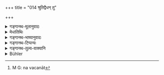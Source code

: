 +++
title = "014 श्रुतिद्वैधन् तु"

+++

<details><summary>गङ्गानथ-मूलानुवादः</summary>

Where there is conflict between two Vedic texts, both are held to be Dharma; both have been rightly pronounced by the wise to be Dharma.—(14)


“The text speaks of both being Dharma, which means that there should be combination (and not option); as it is only when there is combination that both could be Dharma; otherwise (), only one of them could be Dharma. (at a time).”
</details>

<details><summary>मेधातिथिः</summary>

प्राग् उक्तो व्याघातः परिह्रियते । **यत्र श्रुत्योर् द्वैधम्**, विरुद्धाभिधानम्, यं धर्मो ऽयम् इति काचिच् छ्रुतिर् आह, तम् एवाधर्मम् इत्य् अन्या । **तत्र उभाव् अपि तौ धर्माव्** अनुष्ठेयौ विकल्पेन । 

- <u>तुल्यबले</u> हि ते श्रुती । तत्रेयं प्रमाणम् इयं नेत्य् अशक्यो विवेकः । अत "एकार्थतुल्यबलविरोधे विकल्पः" (च्ड़्। ग्ध् १.४) इत्य् **उभाव् अपि तौ धर्माव्** इत्य् उक्तम् । तत्र समुच्चयः प्राप्नोति । एवम् उभौ धर्मौ भवतः । अन्यथा एकः स्यात् । 

- <u>नेति</u> ब्रूमः । पर्यायेणापि प्रयोगे नोभयशब्दस्य प्रवृत्तिविरोधः । न ह्य् अयं सापेक्ष्यद्वयविषय एव । न्याय्यश् च विकल्पः । यथाग्निहोत्राख्यम् एकं कर्म, तस्य कालत्रयम् उपदिष्टं । तत्र कर्म प्रधानम्, कालो गुणः । न चैकस्मिन् प्रयोगे कालत्रयसंभवः । न च कालानुरोधेन प्रोयोगावृत्तिर् युक्ता । नाङ्गानुरोधेन प्रधानम् आवर्तनीयम् । तस्मान् न्याय्यो ऽयम्, "तुल्यबलविरोधे विकल्पः" (ग्ध् १.४) इति वचनात्[^८८] ।


[^८८]:
     M G: na vacanāt

- **उभाव् अपि हि तौ धर्मौ**- <u>ननु</u> च को भेदस् **तत्र धर्माव्** इत्य् अस्माद् एतस्य ।

- न कश्चित् । पूर्वेण स्वमतम् उपन्यस्तम् उत्तरेणान्यैर् अपि मनीषिभिर् एतद् एवोक्तम् इति स्वमतम् आचार्यान्तरमतसंवादेन द्रढयति ॥ २.१४ ॥
</details>

<details><summary>गङ्गानथ-भाष्यानुवादः</summary>

The objection urged above (in the *Bhāṣya* on Verse 10) is answered here.

When ‘*between two Vedic texts* there is ‘*conflict*,’—*i.e*., setting forth of contrary facts,—*e.g*., what is declared to be ‘Dharma’ by one text is pronounced to bo ‘*adharma*’ by another;—in such cases both are Dharma,—*i.e*., to be performed as optional alternatives. The authoritative strength of the two texts is equal; hence it cannot bo discerned which is reliable and which is not. Thus the conflict being between two equally authoritative texts bearing upon the same subject, there must be option.

*Objection*.—

> “The text speaks of *both* being *Dharma*, which means that there > should be *combination* (and not *option*); as it is only when there > is *combination* that *both* could be *Dharma*; otherwise (), only > *one* of them could be *Dharma*. (at a time).”

We deny this. The use of the word ‘both’ is incompatible with separate, performance (even acts performed one after the other, and not conjointly, can be spoken of as ‘both’); the word does not necessarily denote *two things taken together*.

Further, *option* is distinctly the reasonable course to adopt. The action known as ‘*Agnihotra*’ is one only; and with reference to this single act, three points of time have been laid down; now the *action* forms the primary factor, the comes in only as a subordinate element; nor is it possible to adopt all the three points of time in connection with any single performance; nor again can it be right to repeat the performance for the sake of the *time*; as it is never right to repeat the primary for the sake of the secondary factor. From all this it follows that *option* is most reasonable, as declared in the words ‘whenever there is conflict between authorities of equal force, there is option.’ (*Gautama*, 1.3.)

‘*Both have bent proclaimed to be Dharma*.’—“What is the difference between this statement and the former one, ‘both are Dharma’?”

There is no difference; in the former statement, the author has stated his own opinion, and in the latter he supports his opinion by the opinion of other teachers, by pointing out that ‘this is what has also been proclaimed by other wise men.’—(14)
</details>

<details><summary>गङ्गानथ-टिप्पन्यः</summary>

This verse is quoted in the *Smṛticandrikā* (Saṃskāra, p. 15) as
describing the comparative authority of the several sources. Where there
are two Vedic texts setting forth two conflicting views, both are to be
accepted, since they have been so accepted by authorities older than
Manu himself, *i. e*. the two are to be regarded as optional
alternatives.

It is quoted also in the *Nṛsiṃhaprasāda (Saṃskāra*, p. 136.)
</details>

<details><summary>गङ्गानथ-तुल्य-वाक्यानि</summary>

*Gautama-Dharmasūtra*, 1.6.—‘When there is a conflict between two
equally authoritative texts, there is option.’

Also see the Comparative notes for [Verse 2.6 (Sources of Knowledge of
Dharma)].
</details>

<details><summary>Bühler</summary>

014	But when two sacred texts (Sruti) are conflicting, both are held to be law; for both are pronounced by the wise (to be) valid law.
</details>
